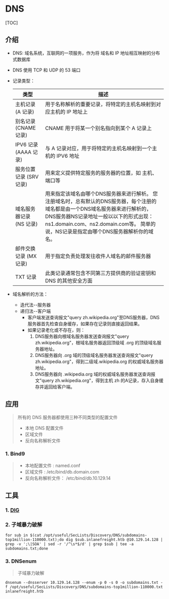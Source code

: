 # DNS

\[TOC]

## 介绍

* DNS: 域名系统，互联网的一项服务，作为将 域名和 IP 地址相互映射的分布式数据库
* DNS 使用 TCP 和 UDP 的 53 端口
*   记录类型：

    | 类型               | 描述                                                                                                                                                        |
    | ---------------- | --------------------------------------------------------------------------------------------------------------------------------------------------------- |
    | 主机记录(A 记录)       | 用于名称解析的重要记录，将特定的主机名映射到对应主机的 IP 地址上                                                                                                                        |
    | 别名记录 (CNAME 记录)  | CNAME 用于将某一个别名指向到某个 A 记录上                                                                                                                                 |
    | IPV6 记录(AAAA 记录) | 与 A 记录对应，用于将特定的主机名映射到一个主机的 IPV6 地址                                                                                                                        |
    | 服务位置记录 (SRV 记录)  | 用来定义提供特定服务的服务器的位置，如 主机、端口等                                                                                                                                |
    | 域名服务器记录 (NS 记录)  | 用来指定该域名由哪个DNS服务器来进行解析。 您注册域名时，总有默认的DNS服务器，每个注册的域名都是由一个DNS域名服务器来进行解析的，DNS服务器NS记录地址一般以以下的形式出现： ns1.domain.com、ns2.domain.com等。 简单的说，NS记录是指定由哪个DNS服务器解析你的域名。 |
    | 邮件交换记录 (MX 记录)   | 用于指定负责处理发往收件人域名的邮件服务器                                                                                                                                     |
    | TXT 记录           | 此类记录通常包含不同第三方提供商的验证密钥和 DNS 的其他安全方面                                                                                                                        |
* 域名解析的方法：
  * 迭代法--服务器
  * 递归法--客户端
    * 客户端发送查询报文"query zh.wikipedia.org"至DNS服务器，DNS服务器首先检查自身缓存，如果存在记录则直接返回结果。
    * 如果记录老化或不存在，则：
      1. DNS服务器向根域名服务器发送查询报文"query zh.wikipedia.org"，根域名服务器返回顶级域 .org 的顶级域名服务器地址。
      2. DNS服务器向 .org 域的顶级域名服务器发送查询报文"query zh.wikipedia.org"，得到二级域.wikipedia.org 的权威域名服务器地址。
      3. DNS服务器向 .wikipedia.org 域的权威域名服务器发送查询报文"query zh.wikipedia.org"，得到主机 zh 的A记录，存入自身缓存并返回给客户端。

## 应用

> 所有的 DNS 服务器都使用三种不同类型的配置文件
>
> * 本地 DNS 配置文件
> * 区域文件
> * 反向名称解析文件

### 1. Bind9

> * 本地配置文件 : named.conf
> * 区域文件 : /etc/bind/db.domain.com
> * 反向名称解析文件： /etc/bind/db.10.129.14

## 工具

### 1. [DIG](../../gong-ju/服务/53-dns/dig.md)

### 2. 子域暴力破解

```shell
for sub in $(cat /opt/useful/SecLists/Discovery/DNS/subdomains-top1million-110000.txt);do dig $sub.inlanefreight.htb @10.129.14.128 | grep -v ';\|SOA' | sed -r '/^\s*$/d' | grep $sub | tee -a subdomains.txt;done
```

### 3. DNSenum

> 子域暴力破解

```shell
dnsenum --dnsserver 10.129.14.128 --enum -p 0 -s 0 -o subdomains.txt -f /opt/useful/SecLists/Discovery/DNS/subdomains-top1million-110000.txt inlanefreight.htb
```
